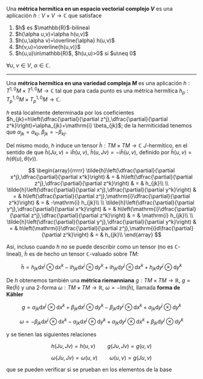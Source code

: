 Una **métrica hermítica en un espacio vectorial complejo $V$** es una aplicación $h:V\times V\longrightarrow \mathbb{C}$ que satisface 

<ol>
<li>$h$ es $\mathbb{R}$-bilineal</li>
<li>$h(\alpha u,v)=\alpha h(u,v)$</li>
<li>$h(u,\alpha v)=\overline{\alpha} h(u,v)$</li>
<li>$h(v,u)=\overline{h(u,v)}$</li>
<li>$h(u,u)\in\mathbb{R}$, $h(u,u)>0$ si $u\neq 0$</li>
</ol>

$\forall u$, $v\in V$, $\alpha\in\mathbb{C}$.

---

Una **métrica hermítica en una variedad compleja $M$** es una aplicación $h:T^{1,0}M\times T^{1,0}M\longrightarrow\mathbb{C}$ tal que para cada punto es una métrica hermítica $h_p:T^{1,0}_p M\times T^{1,0}_p M\longrightarrow\mathbb{C}$.

$h$ está localmente determinada por los coeficientes $h_{jk}=h\left(\dfrac{\partial}{\partial z^j},\dfrac{\partial}{\partial z^k}\right)=\alpha_{jk}+\mathrm{i} \beta_{jk}$; de la hermiticidad tenemos que $\alpha_{jk}=\alpha_{kj}$, $\beta_{jk}=-\beta_{kj}$.

Del mismo modo, $h$ induce un tensor $\tilde{h}:TM\times TM\longrightarrow \mathbb{C}$ $J$-hermítico, en el sentido de que $\tilde{h}(Ju,v)=\mathrm{i}\tilde{h}(u,v)$, $\tilde{h}(u,Jv)=-\mathrm{i}\tilde{h}(u,v)$, definido por $\tilde{h}(u,v)=h(\theta(u),\theta(v))$.

$$
\begin{array}{rrrrr}
\tilde{h}\left(\dfrac{\partial}{\partial x^j},\dfrac{\partial}{\partial x^k}\right) & = & h\left(\dfrac{\partial}{\partial z^j},\dfrac{\partial}{\partial z^k}\right) & = & h_{jk}\\ \\
\tilde{h}\left(\dfrac{\partial}{\partial x^j},\dfrac{\partial}{\partial y^k}\right) & = & h\left(\dfrac{\partial}{\partial z^j},\mathrm{i}\dfrac{\partial}{\partial z^k}\right) & = & -\mathrm{i} h_{jk}\\ \\
\tilde{h}\left(\dfrac{\partial}{\partial y^j},\dfrac{\partial}{\partial x^k}\right) & = & h\left(\mathrm{i}\dfrac{\partial}{\partial z^j},\dfrac{\partial}{\partial z^k}\right) & = & \mathrm{i} h_{jk}\\ \\
\tilde{h}\left(\dfrac{\partial}{\partial y^j},\dfrac{\partial}{\partial y^k}\right) & = & h\left(\mathrm{i}\dfrac{\partial}{\partial z^j},\mathrm{i}d\frac{\partial}{\partial z^k}\right) & = & h_{jk}\\
\end{array}
$$

Así, incluso cuando $h$ no se puede describir como un tensor (no es $\mathbb{C}$-lineal), $\tilde{h}$ es de hecho un tensor $\mathbb{C}$-valuado sobre $TM$:

$$\tilde{h}=h_{jk}\mathrm{d} x^j\otimes\mathrm{d} x^k-\mathrm{i} h_{jk}\mathrm{d} x^j\otimes\mathrm{d} y^k+\mathrm{i} h_{jk}\mathrm{d} y^j\otimes\mathrm{d} x^k+h_{jk}\mathrm{d} y^j\otimes\mathrm{d} y^k$$

De $h$ obtenemos también una **métrica riemanniana** $g:TM\times TM\longrightarrow\mathbb{R}$, $g=\text{Re}(\tilde{h})$ y una 2-forma $\omega:TM\times TM\longrightarrow\mathbb{R}$, $\omega=-\text{Im}(\tilde{h})$, llamada **forma de Kähler**

$$g=\alpha_{jk}\mathrm{d} x^j\otimes\mathrm{d} x^k+\beta_{jk}\mathrm{d} x^j\otimes\mathrm{d} y^k-\beta_{jk}\mathrm{d} y^j\otimes\mathrm{d} x^k+\alpha_{jk}\mathrm{d} y^j\otimes\mathrm{d} y^k$$

$$\omega=-\beta_{jk}\mathrm{d} x^j\otimes\mathrm{d} x^k-\alpha_{jk}\mathrm{d} x^j\otimes\mathrm{d} y^k+\alpha_{jk}\mathrm{d} y^j\otimes\mathrm{d} x^k+\beta_{jk}\mathrm{d} y^j\otimes\mathrm{d} y^k$$

y se tienen las siguientes relaciones

$$h(Ju,Jv)=h(u,v)\qquad g(Ju,Jv)=g(u,v)$$

$$\omega(Ju,Jv)=\omega(u,v)\qquad \omega(u,v)=g(Ju,v)$$

que se pueden verificar si se prueban en los elementos de la base